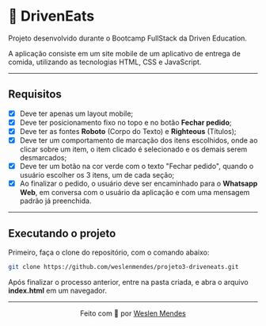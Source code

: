# 🍔 DrivenEats

Projeto desenvolvido durante o Bootcamp FullStack da Driven Education.

A aplicação consiste em um site mobile de um aplicativo de entrega de comida, utilizando as tecnologias HTML, CSS e JavaScript.

---

## Requisitos

- [x] Deve ter apenas um layout mobile;
- [x] Deve ter posicionamento fixo no topo e no botão **Fechar pedido**;
- [x] Deve ter as fontes **Roboto** (Corpo do Texto) e **Righteous** (Títulos);
- [x] Deve ter um comportamento de marcação dos itens escolhidos, onde ao clicar sobre um item, o item clicado é selecionado e os demais serem desmarcados;
- [x] Deve ter um botão na cor verde com o texto "Fechar pedido", quando o usuário escolher os 3 itens, um de cada seção;
- [x] Ao finalizar o pedido, o usuário deve ser encaminhado para o **Whatsapp Web**, em conversa com o usuário da aplicação e com uma mensagem padrão já preenchida.

---

## Executando o projeto

Primeiro, faça o clone do repositório, com o comando abaixo:

```bash
git clone https://github.com/weslenmendes/projeto3-driveneats.git
```

Após finalizar o processo anterior, entre na pasta criada, e abra o arquivo **index.html** em um navegador.

---

<p style="text-align: center">Feito com 💜 por <a href="https://github.com/weslenmendes">Weslen Mendes</a></p>
